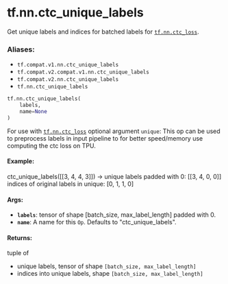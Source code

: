 <div itemscope itemtype="http://developers.google.com/ReferenceObject">
<meta itemprop="name" content="tf.nn.ctc_unique_labels" />
<meta itemprop="path" content="Stable" />
</div>

# tf.nn.ctc_unique_labels

Get unique labels and indices for batched labels for <a href="../../tf/nn/ctc_loss.md"><code>tf.nn.ctc_loss</code></a>.

### Aliases:

* `tf.compat.v1.nn.ctc_unique_labels`
* `tf.compat.v2.compat.v1.nn.ctc_unique_labels`
* `tf.compat.v2.nn.ctc_unique_labels`
* `tf.nn.ctc_unique_labels`

``` python
tf.nn.ctc_unique_labels(
    labels,
    name=None
)
```

<!-- Placeholder for "Used in" -->

For use with <a href="../../tf/nn/ctc_loss.md"><code>tf.nn.ctc_loss</code></a> optional argument `unique`: This op can be
used to preprocess labels in input pipeline to for better speed/memory use
computing the ctc loss on TPU.

#### Example:

ctc_unique_labels([[3, 4, 4, 3]]) ->
  unique labels padded with 0: [[3, 4, 0, 0]]
  indices of original labels in unique: [0, 1, 1, 0]



#### Args:


* <b>`labels`</b>: tensor of shape [batch_size, max_label_length] padded with 0.
* <b>`name`</b>: A name for this `Op`. Defaults to "ctc_unique_labels".


#### Returns:

tuple of
  - unique labels, tensor of shape `[batch_size, max_label_length]`
  - indices into unique labels, shape `[batch_size, max_label_length]`
